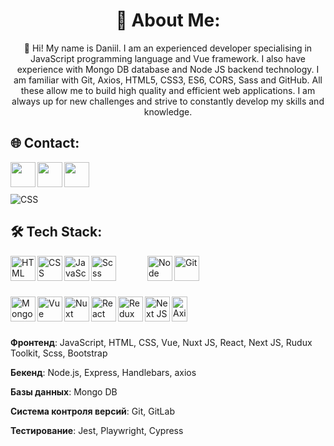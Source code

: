 <h1 align="center">🌟 About Me:</h1> 

 <p align="center"> 
  👋 Hi! My name is Daniil. 
  I am an experienced developer specialising in JavaScript programming language and Vue framework. I also have experience with Mongo DB database and Node JS backend technology. I am familiar with Git, Axios, HTML5, CSS3,       ES6, CORS, Sass and GitHub. All these allow   me to build high quality and efficient web applications. I am always up for new challenges and strive to constantly develop my skills and knowledge.
 </p> 
 <p>
 <h2  align="left">🌐 Contact:</h2> 

 <a href="https://t.me/TEMIK1223"><img align="left" src="https://www.svgrepo.com/show/452115/telegram.svg" width="40px" height="40px"></a>
 <a href="https://vk.com/id704701802"><img  align="left" src="https://www.svgrepo.com/show/349554/vk.svg" width="40px" height="40px"></a>
 <a href="https://wa.me/89950048204"><img  align="left" src="https://www.svgrepo.com/show/475692/whatsapp-color.svg" width="40px" height="40px"></a>
</p>
<br>
<br>
<br>

  <img src="https://github.com/1223Daniil/1223Daniil/assets/113941359/6d550234-a23a-4cea-b4fa-4d110db317d8" alt="CSS">
<h2  align="left">🛠️ Tech Stack:</h2> 
<img  align="left" src="https://www.svgrepo.com/show/452228/html-5.svg" width="40px" height="40px" alt="HTML" > 
   <img  align="left" src="https://www.svgrepo.com/show/452185/css-3.svg" width="40px" height="40px" alt="CSS"> 
   <img  align="left" src="https://www.svgrepo.com/show/349419/javascript.svg" width="40px" height="40px" alt="JavaScript"> 
   <img  align="left" src="https://www.svgrepo.com/show/374067/scss2.svg" width="40px" height="40px" alt="Scss" style="margin-right: 50;"> 
   <img  align="left" src="https://www.svgrepo.com/show/303266/nodejs-icon-logo.svg" width="40px" height="40px" alt="Node JS"> 
    <img  align="left" src="https://www.svgrepo.com/show/452210/git.svg" width="40px" height="40px" alt="Git">  
     <br>
    <br>
    <br>
    <p>
       <img  align="left" src="https://www.svgrepo.com/show/331488/mongodb.svg" width="40px" height="40px" alt="MongoDB"> 
       <img  align="left" src="https://www.svgrepo.com/show/303494/vue-9-logo.svg" width="40px" height="40px" alt="Vue">   
     <img  align="left" src="https://www.svgrepo.com/show/354131/nuxt-icon.svg" width="40px" height="40px" alt="Nuxt"> 
      <img  align="left" src="https://www.svgrepo.com/show/452092/react.svg" width="40px" height="40px" alt="React">  
      <img  align="left" src="https://www.svgrepo.com/show/452093/redux.svg" width="40px" height="40px" alt="Redux"> 
      <img  align="left" src="https://seeklogo.com/images/N/next-js-icon-logo-EE302D5DBD-seeklogo.com.png" width="40px" height="40px" alt="Next JS"> 
      <img  align="left" src="https://user-images.githubusercontent.com/43313420/105893220-1bae8780-6013-11eb-87be-eeac845ecc6f.png" width="25px" height="40px" alt="Axios"> 
 <br>
 <br> 
 <br> 
     
**Фронтенд**: JavaScript, HTML, CSS, Vue, Nuxt JS, React, Next JS, Rudux Toolkit, Scss, Bootstrap

**Бекенд**: Node.js, Express, Handlebars, axios

**Базы данных**: Mongo DB

**Система контроля версий**: Git, GitLab

**Тестирование**: Jest, Playwright, Cypress

 </p>
  

    
 
 
